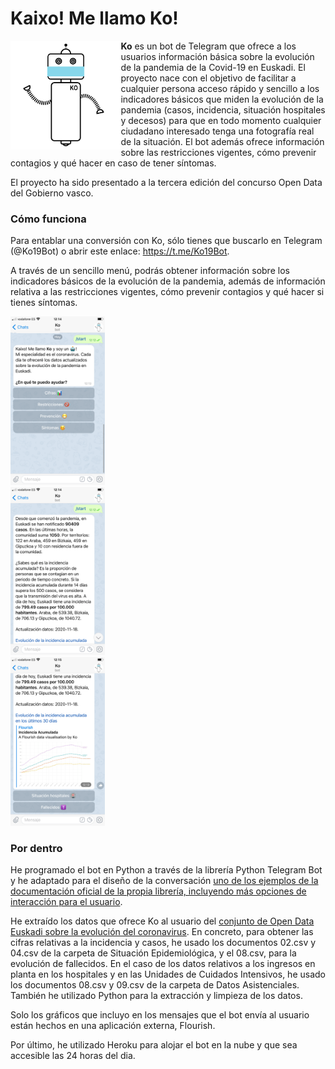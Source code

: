 # Kaixo! Me llamo Ko!

<img src="recursos/kob.png" width="35%" height="35%" ALIGN="left"/>**Ko** es un bot de Telegram que ofrece a los usuarios información básica sobre la evolución de la pandemia de la Covid-19 en Euskadi. El proyecto nace con el objetivo de facilitar a cualquier persona acceso rápido y sencillo a los indicadores básicos que miden la evolución de la pandemia (casos, incidencia, situación hospitales y decesos) para que en todo momento cualquier ciudadano interesado tenga una fotografía real de la situación. El bot además ofrece información sobre las restricciones vigentes, cómo prevenir contagios y qué hacer en caso de tener síntomas.

El proyecto ha sido presentado a la tercera edición del concurso Open Data del Gobierno vasco.



### Cómo funciona

Para entablar una conversión con Ko, sólo tienes que buscarlo en Telegram (@Ko19Bot) o abrir este enlace: https://t.me/Ko19Bot.

A través de un sencillo menú, podrás obtener información sobre los indicadores básicos de la evolución de la pandemia, además de información relativa a las restricciones vigentes, cómo prevenir contagios y qué hacer si tienes síntomas.

<div class="row">
  <div class="column">
    <img src="recursos/cap1.PNG" width="30%" height="30%">
  </div>
  <div class="column">
    <img src="recursos/cap2.PNG" width="30%" height="30%">
  </div>
  <div class="column">
    <img src="recursos/cap3.PNG" width="30%" height="30%">
  </div>
</div>

### Por dentro

He programado el bot en Python a través de la librería Python Telegram Bot y he adaptado para el diseño de la conversación [uno de los ejemplos de la documentación oficial de la propia librería, incluyendo más opciones de interacción para el usuario](https://github.com/python-telegram-bot/python-telegram-bot/blob/master/examples/inlinekeyboard2.py).

He extraído los datos que ofrece Ko al usuario del [conjunto de Open Data Euskadi sobre la evolución del coronavirus](https://opendata.euskadi.eus/catalogo/-/evolucion-del-coronavirus-covid-19-en-euskadi/). En concreto, para obtener las cifras relativas a la incidencia y casos, he usado los documentos 02.csv y 04.csv de la carpeta de Situación Epidemiológica, y el 08.csv, para la evolución de fallecidos. En el caso de los datos relativos a los ingresos en planta en los hospitales y en las Unidades de Cuidados Intensivos, he usado los documentos 08.csv y 09.csv de la carpeta de Datos Asistenciales. También he utilizado Python para la extracción y limpieza de los datos.

Solo los gráficos que incluyo en los mensajes que el bot envía al usuario están hechos en una aplicación externa, Flourish.

Por último, he utilizado Heroku para alojar el bot en la nube y que sea accesible las 24 horas del dia.

